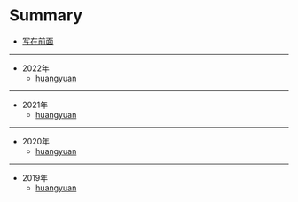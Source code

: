 # Summary

* [写在前面](README.md)

----

* 2022年
    * [huangyuan](2022/huangyuan.md)

----

* 2021年
    * [huangyuan](2021/huangyuan.md)

----

* 2020年
    * [huangyuan](2020/huangyuan.md)

----

* 2019年
    * [huangyuan](2019/huangyuan.md)
    